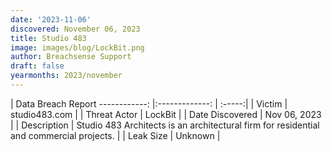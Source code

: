 ```yaml
---
date: '2023-11-06'
discovered: November 06, 2023
title: Studio 483
image: images/blog/LockBit.png
author: Breachsense Support
draft: false
yearmonths: 2023/november
---
```



| Data Breach Report
------------:     |:-------------:    | :-----:|
| Victim      | studio483.com      | 
| Threat Actor      | LockBit      | 
| Date Discovered      | Nov 06, 2023      | 
| Description      | Studio 483 Architects is an architectural firm for residential and commercial projects.      | 
| Leak Size      | Unknown      | 

